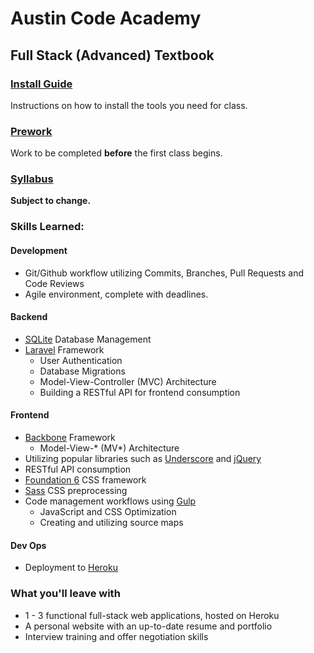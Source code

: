 # Austin Code Academy
## Full Stack (Advanced) Textbook
### [Install Guide](https://github.com/AustinCodingAcademy/full-stack-textbook/blob/master/InstallGuide.md)
Instructions on how to install the tools you need for class.

### [Prework](https://github.com/AustinCodingAcademy/full-stack-textbook/blob/master/Prework.md)
Work to be completed **before** the first class begins.

### [Syllabus](https://github.com/AustinCodingAcademy/full-stack-textbook/blob/master/Syllabus.md)
**Subject to change.**

### Skills Learned:

#### Development
* Git/Github workflow utilizing Commits, Branches, Pull Requests and Code Reviews
* Agile environment, complete with deadlines.

#### Backend
* [SQLite](https://www.sqlite.org) Database Management
* [Laravel](http://laravel.com/) Framework
  * User Authentication
  * Database Migrations
  * Model-View-Controller (MVC) Architecture
  * Building a RESTful API for frontend consumption

#### Frontend
* [Backbone](http://backbonejs.org/) Framework
  * Model-View-* (MV*) Architecture
* Utilizing popular libraries such as [Underscore](http://underscorejs.org/) and [jQuery](http://jquery.com/)
* RESTful API consumption
* [Foundation 6](http://foundation.zurb.com/sites/docs/) CSS framework
* [Sass](http://sass-lang.com/) CSS preprocessing
* Code management workflows using [Gulp](http://gulpjs.com/)
  * JavaScript and CSS Optimization
  * Creating and utilizing source maps

#### Dev Ops
* Deployment to [Heroku](https://www.heroku.com/platform)

### What you'll leave with
* 1 - 3 functional full-stack web applications, hosted on Heroku
* A personal website with an up-to-date resume and portfolio
* Interview training and offer negotiation skills
